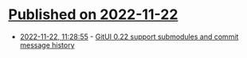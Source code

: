 # [Published on 2022-11-22](index.md)

* [2022-11-22, 11:28:55](https://lobste.rs/s/thj8p3/gitui_0_22_support_submodules_commit) - [GitUI 0.22 support submodules and commit message history](https://github.com/extrawurst/gitui/releases/tag/v0.22.1)
